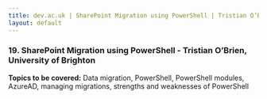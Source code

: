 ```yaml
---
title: dev.ac.uk | SharePoint Migration using PowerShell | Tristian O’Brien, University of Brighton
layout: default
---
```


### 19. SharePoint Migration using PowerShell - Tristian O’Brien, University of Brighton

**Topics to be covered:** Data migration, PowerShell, PowerShell modules, AzureAD, managing migrations, strengths and weaknesses of PowerShell

